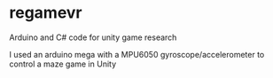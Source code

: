# regamevr
Arduino and C# code for unity game research

I used an arduino mega with a MPU6050 gyroscope/accelerometer to control a maze game in Unity
